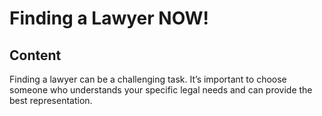 # Finding a Lawyer NOW!

## Content
Finding a lawyer can be a challenging task. It’s important to choose someone who understands your specific legal needs and can provide the best representation.

